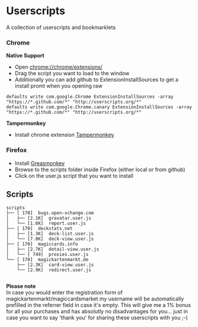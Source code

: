 # Userscripts #
A collection of userscripts and bookmarklets

### Chrome ###


**Native Support**

* Open [chrome://chrome/extensions/](chrome://chrome/extensions/)
* Drag the script you want to load to the window
* Additionally you can add github to ExtensionInstallSources to get a install promt when you opening raw 

```
defaults write com.google.Chrome ExtensionInstallSources -array "https://*.github.com/*" "http://userscripts.org/*"
defaults write com.google.Chrome.canary ExtensionInstallSources -array "https://*.github.com/*" "http://userscripts.org/*"
``` 

**Tampermonkey**

* Install chrome extension [Tampermonkey](https://chrome.google.com/webstore/detail/tampermonkey/dhdgffkkebhmkfjojejmpbldmpobfkfo)


### Firefox ###
* Install [Greasmonkey](https://addons.mozilla.org/en-US/firefox/addon/greasemonkey/)
* Browse to the scripts folder inside Firefox (either local or from github)
* Click on the user.js script that you want to install

## Scripts ##
```
scripts
├── [ 170]  bugs.open-xchange.com
│   ├── [2.1K]  gravatar.user.js
│   └── [1.6K]  report.user.js
├── [ 170]  deckstats.net
│   ├── [1.3K]  deck-list.user.js
│   └── [7.8K]  deck-view.user.js
├── [ 170]  magiccards.info
│   ├── [2.7K]  detail-view.user.js
│   └── [ 749]  proxies.user.js
└── [ 170]  magickartenmarkt.de
    ├── [2.3K]  card-view.user.js
    └── [2.9K]  redirect.user.js


```

**Please note**<br>
In case you would enter the registration form of magickartenmarkt/magiccardsmarket my username will be automatically prefilled in the referrer field in case it's empty. This will give me a 1% bonus for all your purchases and has absolutly no disadvantages for you... just in case you want to say 'thank you' for sharing these userscripts with you ;-)